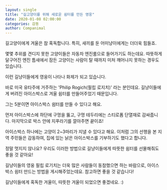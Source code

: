 ```yaml
---
layout: single
title: "길고양이를 위해 새로운 쉼터를 만든 영웅"
date: 2020-01-08 02:00:00
categories: 감동
author: Companimal
---
```


길고양이에게 겨울은 참 혹독합니다. 특히, 새끼를 둔 어미냥이에게는 더더욱 힘들죠.

몇몇 추위를 견디지 못한 고양이들은 자동차 엔진룸으로 들어가기도 하는데요. 따뜻하게 달구어진 엔진 틈새에서 잠든 고양이는 사람이 탈 때까지 미처 깨어나지 못하는 경우도 있습니다.

이런 길냥이들에게 영웅이 나타나 화제가 되고 있습니다.

바로 미국 유타주에 거주하는 'Philip Rogich(필립 로지치)' 라는 분인데요. 길냥이들에게 버려진 아이스박스로 겨울 쉼터를 만들어주었기 때문입니다.

그는 5분이면 아이스박스 쉼터를 만들 수 있다고 해요.

먼저 아이스박스에 하단에 구멍을 뚫고, 구멍 테두리에는 스티로폼 단열재로 감싸줍니다. 마지막으로 박스 안에 지푸라기를 깔아주면 끝이죠!

아이스박스 하나에는 고양이 2~3마리가 지낼 수 있다고 해요. 이처럼 그의 선행을 본 지역 주민들은 감동하여, 집에 있는 낡은 아이스박스를 기부하기도 했다고 합니다.

정말 멋지지 않나요? 우리도 이러한 방법으로 길냥이들에게 따뜻한 쉼터를 선물해줘도 좋을 것 같아요!

길냥이들의 영웅 필립 로기치는 더욱 많은 사람들이 동참했으면 하는 바람으로, 아이스박스 쉼터 만드는 방법을 게시해주었는데요. 참고하면 좋을 것 같습니다!

길냥이들에게 혹독한 겨울이, 따뜻한 겨울이 되었으면 좋겠네요. :)
